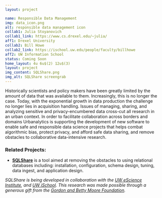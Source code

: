 ```yaml
---
layout: project

name: Responsible Data Management
img: data_icon.png
alt: responsible data management icon
collab1: Julia Stoyanovich
collab1_link: https://www.cs.drexel.edu/~julia/
aff1: Drexel University
collab2: Bill Howe
collab2_link: https://ischool.uw.edu/people/faculty/billhowe
aff2: UW Information School
status: Coming Soon
home_layout: 4u 6u$(2) 12u$(3)
layout: project
img_content: SQLShare.png
img_alt: SQLShare screengrab
---
```


Historically scientists and policy makers have been greatly limited by the amount of data that was available to them. Increasingly, this is no longer the case. Today, with the exponential growth in data production the challenge no longer lies in acquisition handling.  Issues of managing, sharing, and analyzing sensitive and privacy-encumbered data cross-cut all research in an urban context.    In order to facilitate collaboration across borders and domains Urbanalytics is supporting the development of new software to enable safe and responsible data science projects that helps combat algorithmic bias, protect privacy, and afford safe data sharing, and remove obstacles to collaborative data-intensive research.  

### Related Projects:

* **[SQLShare](https://uwescience.github.io/sqlshare/)** is a tool aimed at removing the obstacles to using relational databases including: installation, configuration, schema design, tuning, data ingest, and application design.

_SQLShare is being developed in collaboration with the [UW eScience Institute](http://escience.washington.edu/), and [UW iSchool](https://ischool.uw.edu/). This research was made possible through a generous gift from the [Gordon and Betty Moore Foundation](https://www.moore.org/)._